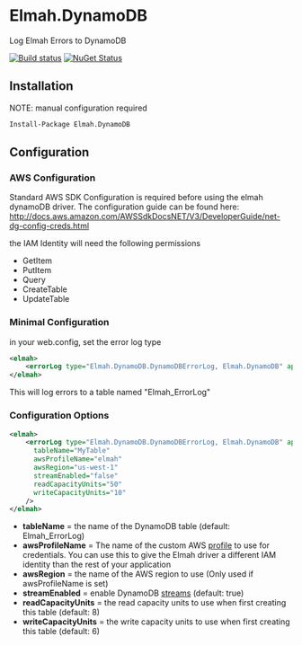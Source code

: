 # Elmah.DynamoDB

Log Elmah Errors to DynamoDB

[![Build status](https://ci.appveyor.com/api/projects/status/fquksujtt59wkx8t/branch/master?svg=true)](https://ci.appveyor.com/project/feinoujc/elmah-dynamodb/branch/master)
<a href="http://www.nuget.org/packages/Elmah.DynamoDB/"><img src="https://img.shields.io/nuget/v/Elmah.DynamoDB.svg" title="NuGet Status"></a>

## Installation

NOTE: manual configuration required
```ps
Install-Package Elmah.DynamoDB
```

## Configuration

### AWS Configuration

Standard AWS SDK Configuration is required before using the elmah dynamoDB driver. The configuration guide can be found here: http://docs.aws.amazon.com/AWSSdkDocsNET/V3/DeveloperGuide/net-dg-config-creds.html

the IAM Identity will need the following permissions

* GetItem
* PutItem
* Query
* CreateTable
* UpdateTable

### Minimal Configuration
in your web.config, set the error log type

```xml
<elmah>
    <errorLog type="Elmah.DynamoDB.DynamoDBErrorLog, Elmah.DynamoDB" applicationName="MyApplication" />
</elmah>
```

This will log errors to a table named "Elmah_ErrorLog"
### Configuration Options
```xml
<elmah>
    <errorLog type="Elmah.DynamoDB.DynamoDBErrorLog, Elmah.DynamoDB" applicationName="MyApplication" 
      tableName="MyTable"
      awsProfileName="elmah"
      awsRegion="us-west-1"
      streamEnabled="false"
      readCapacityUnits="50"
      writeCapacityUnits="10"
    />
</elmah>
```
* **tableName** = the name of the DynamoDB table (default: Elmah_ErrorLog)
* **awsProfileName** = The name of the custom AWS [profile](https://blogs.aws.amazon.com/net/post/Tx1310VG2O81PSY/Referencing-Credentials-using-Profiles) to use for credentials. You can use this to give the Elmah driver a different IAM identity than the rest of your application
* **awsRegion** = the name of the AWS region to use (Only used if awsProfileName is set)
* **streamEnabled** = enable DynamoDB [streams](http://docs.aws.amazon.com/amazondynamodb/latest/developerguide/Streams.html) (default: true)
* **readCapacityUnits** = the read capacity units to use when first creating this table (default: 8)
* **writeCapacityUnits** = the write capacity units to use when first creating this table (default: 6)

 







